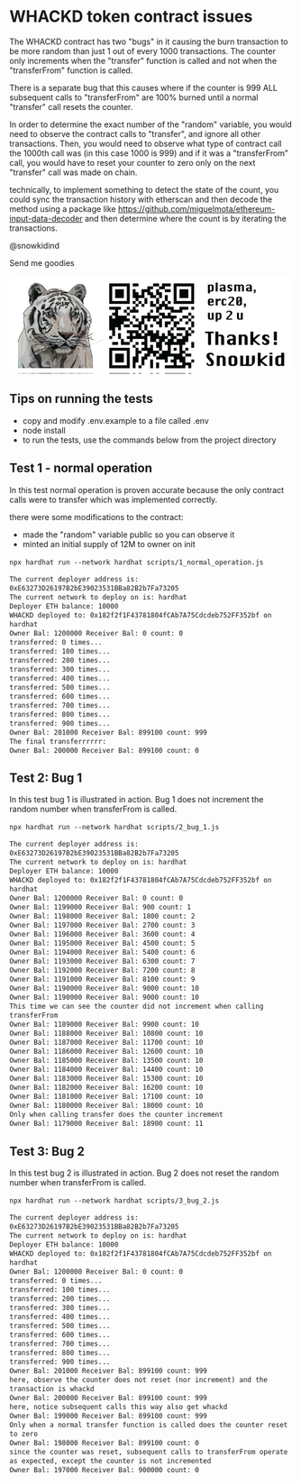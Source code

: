 # WHACKD token contract issues

The WHACKD contract has two "bugs" in it causing the burn transaction to be 
more random than just 1 out of every 1000 transactions. The counter only increments 
when the "transfer" function is called and not when the "transferFrom" function is called.

There is a separate bug that this causes where if the counter is 999 ALL subsequent
calls to "transferFrom" are 100% burned until a normal "transfer" call resets the counter.

In order to determine the exact number of the "random" variable, you would need to 
observe the contract calls to "transfer", and ignore all other transactions. Then, you 
would need to observe what type of contract call the 1000th call was 
(in this case 1000 is 999) and if it was a "transferFrom" call, you would have to reset 
your counter to zero only on the next "transfer" call was made on chain.

technically, to implement something to detect the state of the count, you could sync 
the transaction history with etherscan and then decode the method using a package 
like https://github.com/miguelmota/ethereum-input-data-decoder and then determine where 
the count is by iterating the transactions.

@snowkidind

Send me goodies 

![0xEBE40BB6FAa9AC01B2eda5c3917Bc3Bb8Bb76437](tipaddress.png)

## Tips on running the tests

- copy and modify .env.example to a file called .env
- node install
- to run the tests, use the commands below from the project directory


## Test 1 - normal operation

  In this test normal operation is proven accurate because the only contract calls 
  were to transfer which was implemented correctly.

  there were some modifications to the contract:
  - made the "random" variable public so you can observe it
  - minted an initial supply of 12M to owner on init


`npx hardhat run --network hardhat scripts/1_normal_operation.js`

```
The current deployer address is: 0xE63273D26197B2bE39023531BBa82B2b7Fa73205
The current network to deploy on is: hardhat
Deployer ETH balance: 10000
WHACKD deployed to: 0x182f2f1F43781804fCAb7A75Cdcdeb752FF352bf on hardhat
Owner Bal: 1200000 Receiver Bal: 0 count: 0
transferred: 0 times...
transferred: 100 times...
transferred: 200 times...
transferred: 300 times...
transferred: 400 times...
transferred: 500 times...
transferred: 600 times...
transferred: 700 times...
transferred: 800 times...
transferred: 900 times...
Owner Bal: 201000 Receiver Bal: 899100 count: 999
The final transferrrrrr:
Owner Bal: 200000 Receiver Bal: 899100 count: 0
```


## Test 2: Bug 1 

  In this test bug 1 is illustrated in action. 
  Bug 1 does not increment the random number when transferFrom is called.


`npx hardhat run --network hardhat scripts/2_bug_1.js`

```
The current deployer address is: 0xE63273D26197B2bE39023531BBa82B2b7Fa73205
The current network to deploy on is: hardhat
Deployer ETH balance: 10000
WHACKD deployed to: 0x182f2f1F43781804fCAb7A75Cdcdeb752FF352bf on hardhat
Owner Bal: 1200000 Receiver Bal: 0 count: 0
Owner Bal: 1199000 Receiver Bal: 900 count: 1
Owner Bal: 1198000 Receiver Bal: 1800 count: 2
Owner Bal: 1197000 Receiver Bal: 2700 count: 3
Owner Bal: 1196000 Receiver Bal: 3600 count: 4
Owner Bal: 1195000 Receiver Bal: 4500 count: 5
Owner Bal: 1194000 Receiver Bal: 5400 count: 6
Owner Bal: 1193000 Receiver Bal: 6300 count: 7
Owner Bal: 1192000 Receiver Bal: 7200 count: 8
Owner Bal: 1191000 Receiver Bal: 8100 count: 9
Owner Bal: 1190000 Receiver Bal: 9000 count: 10
Owner Bal: 1190000 Receiver Bal: 9000 count: 10
This time we can see the counter did not increment when calling transferFrom
Owner Bal: 1189000 Receiver Bal: 9900 count: 10
Owner Bal: 1188000 Receiver Bal: 10800 count: 10
Owner Bal: 1187000 Receiver Bal: 11700 count: 10
Owner Bal: 1186000 Receiver Bal: 12600 count: 10
Owner Bal: 1185000 Receiver Bal: 13500 count: 10
Owner Bal: 1184000 Receiver Bal: 14400 count: 10
Owner Bal: 1183000 Receiver Bal: 15300 count: 10
Owner Bal: 1182000 Receiver Bal: 16200 count: 10
Owner Bal: 1181000 Receiver Bal: 17100 count: 10
Owner Bal: 1180000 Receiver Bal: 18000 count: 10
Only when calling transfer does the counter increment
Owner Bal: 1179000 Receiver Bal: 18900 count: 11
```


## Test 3: Bug 2

  In this test bug 2 is illustrated in action. 
  Bug 2 does not reset the random number when transferFrom is called.


`npx hardhat run --network hardhat scripts/3_bug_2.js`

```
The current deployer address is: 0xE63273D26197B2bE39023531BBa82B2b7Fa73205
The current network to deploy on is: hardhat
Deployer ETH balance: 10000
WHACKD deployed to: 0x182f2f1F43781804fCAb7A75Cdcdeb752FF352bf on hardhat
Owner Bal: 1200000 Receiver Bal: 0 count: 0
transferred: 0 times...
transferred: 100 times...
transferred: 200 times...
transferred: 300 times...
transferred: 400 times...
transferred: 500 times...
transferred: 600 times...
transferred: 700 times...
transferred: 800 times...
transferred: 900 times...
Owner Bal: 201000 Receiver Bal: 899100 count: 999
here, observe the counter does not reset (nor increment) and the transaction is whackd
Owner Bal: 200000 Receiver Bal: 899100 count: 999
here, notice subsequent calls this way also get whackd
Owner Bal: 199000 Receiver Bal: 899100 count: 999
Only when a normal transfer function is called does the counter reset to zero
Owner Bal: 198000 Receiver Bal: 899100 count: 0
since the counter was reset, subsequent calls to transferFrom operate as expected, except the counter is not incremented
Owner Bal: 197000 Receiver Bal: 900000 count: 0
```